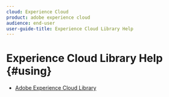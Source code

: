 ```yaml
---
cloud: Experience Cloud
product: adobe experience cloud
audience: end-user
user-guide-title: Experience Cloud Library Help
---
```


# Experience Cloud Library Help {#using}

+ [Adobe Experience Cloud Library](c-library-about/overview.md)
